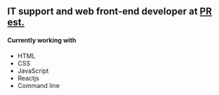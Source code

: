 ## IT support and web front-end developer at [PR est.](planandresults.com)

#### Currently working with

  + HTML
  + CSS
  + JavaScript
  + Reactjs
  + Command line
